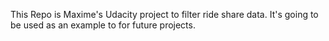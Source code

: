 This Repo is Maxime's Udacity project to filter ride share data. It's going to be used as an example to for future projects.
